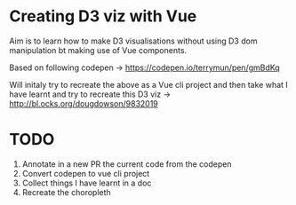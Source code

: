 # Creating D3 viz with Vue

Aim is to learn how to make D3 visualisations without using D3 dom manipulation bt making use of Vue components.

Based on following codepen -> https://codepen.io/terrymun/pen/gmBdKq

Will initaly try to recreate the above as a Vue cli project and then take what I have learnt and try to recreate this D3 viz -> http://bl.ocks.org/dougdowson/9832019

# TODO

1. Annotate in a new PR the current code from the codepen
2. Convert codepen to vue cli project
3. Collect things I have learnt in a doc
4. Recreate the choropleth